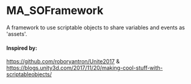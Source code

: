 # MA_SOFramework

A framework to use scriptable objects to share variables and events as 'assets'.

#### Inspired by:

https://github.com/roboryantron/Unite2017 & https://blogs.unity3d.com/2017/11/20/making-cool-stuff-with-scriptableobjects/

